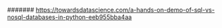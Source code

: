 
####### https://towardsdatascience.com/a-hands-on-demo-of-sql-vs-nosql-databases-in-python-eeb955bba4aa

